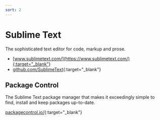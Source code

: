 ```yaml
---
sort: 2
---
```


# Sublime Text

The sophisticated text editor for code, markup and prose.

- [www.sublimetext.com/](https://www.sublimetext.com/){:target="_blank"}
- [github.com/SublimeText](https://github.com/SublimeText){:target="_blank"}

## Package Control

The Sublime Text package manager that makes it exceedingly simple to find, install and keep packages up-to-date.

[packagecontrol.io/](https://packagecontrol.io/){:target="_blank"}
